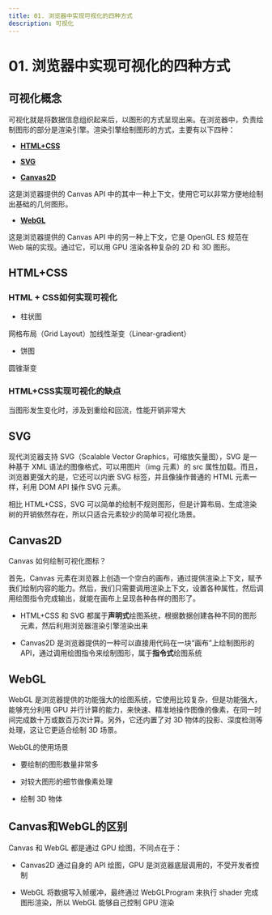 ```yaml
---
title: 01. 浏览器中实现可视化的四种方式
description: 可视化
---
```


# 01. 浏览器中实现可视化的四种方式

## 可视化概念

可视化就是将数据信息组织起来后，以图形的方式呈现出来。在浏览器中，负责绘制图形的部分是渲染引擎。渲染引擎绘制图形的方式，主要有以下四种：

* [**HTML+CSS**](#html-css)

* [**SVG**](#svg)

* [**Canvas2D**](#canvas2d)

这是浏览器提供的 Canvas API 中的其中一种上下文，使用它可以非常方便地绘制出基础的几何图形。

* [**WebGL**](#webgl)

这是浏览器提供的 Canvas API 中的另一种上下文，它是 OpenGL ES 规范在 Web 端的实现。通过它，可以用 GPU 渲染各种复杂的 2D 和 3D 图形。

## <span id="html-css">HTML+CSS</span>

### HTML + CSS如何实现可视化

* 柱状图

网格布局（Grid Layout）加线性渐变（Linear-gradient）

* 饼图

圆锥渐变

### HTML+CSS实现可视化的缺点

当图形发生变化时，涉及到重绘和回流，性能开销非常大

## <span id="svg">SVG</span>

现代浏览器支持 SVG（Scalable Vector Graphics，可缩放矢量图），SVG 是一种基于 XML 语法的图像格式，可以用图片（img 元素）的 src 属性加载。而且，浏览器更强大的是，它还可以内嵌 SVG 标签，并且像操作普通的 HTML 元素一样，利用 DOM API 操作 SVG 元素。

相比 HTML+CSS，SVG 可以简单的绘制不规则图形，但是计算布局、生成渲染树的开销依然存在，所以只适合元素较少的简单可视化场景。

## <span id="canvas2d">Canvas2D</span>

Canvas 如何绘制可视化图标？

首先，Canvas 元素在浏览器上创造一个空白的画布，通过提供渲染上下文，赋予我们绘制内容的能力。然后，我们只需要调用渲染上下文，设置各种属性，然后调用绘图指令完成输出，就能在画布上呈现各种各样的图形了。

* HTML+CSS 和 SVG 都属于**声明式**绘图系统，根据数据创建各种不同的图形元素，然后利用浏览器渲染引擎渲染出来

* Canvas2D 是浏览器提供的一种可以直接用代码在一块“画布”上绘制图形的 API，通过调用绘图指令来绘制图形，属于**指令式**绘图系统

## <span id="webgl">WebGL</span>

WebGL 是浏览器提供的功能强大的绘图系统，它使用比较复杂，但是功能强大，能够充分利用 GPU 并行计算的能力，来快速、精准地操作图像的像素，在同一时间完成数十万或数百万次计算。另外，它还内置了对 3D 物体的投影、深度检测等处理，这让它更适合绘制 3D 场景。

WebGL的使用场景

* 要绘制的图形数量非常多

* 对较大图形的细节做像素处理

* 绘制 3D 物体

## Canvas和WebGL的区别

Canvas 和 WebGL 都是通过 GPU 绘图，不同点在于：

* Canvas2D 通过自身的 API 绘图，GPU 是浏览器底层调用的，不受开发者控制

* WebGL 将数据写入帧缓冲，最终通过 WebGLProgram 来执行 shader 完成图形渲染，所以 WebGL 能够自己控制 GPU 渲染
